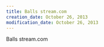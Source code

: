 ```yaml
---
title: Balls stream.com
creation_date: October 26, 2013
modification_date: October 26, 2013
---
```



Balls stream.com 
